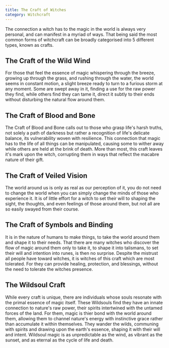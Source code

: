 ```yaml
---
title: The Craft of Witches
category: Witchcraft
---
```


The connection a witch has to the magic in the world is always very personal, and can manifest in a myriad of ways. That being said the most common forms of witchcraft can be broadly categorised into 5 different types, known as crafts.

## The Craft of the Wild Wind

For those that feel the essence of magic whispering through the breeze, growing up through the grass, and rushing through the water, the world seems in constant motion, a slight breeze ready to turn to a furious storm at any moment. Some are swept away in it, finding a use for the raw power they find, while others find they can tame it, direct it subtly to their ends without disturbing the natural flow around them.

## The Craft of Blood and Bone

The Craft of Blood and Bone calls out to those who grasp life's harsh truths, not solely a path of darkness but rather a recognition of life's delicate balance, its vulnerability woven with resilience. This connection that magic has to the life of all things can be manipulated, causing some to wither away while others are held at the brink of death. More than most, this craft leaves it's mark upon the witch, corrupting them in ways that reflect the macabre nature of their gift.

## The Craft of Veiled Vision

The world around us is only as real as our perception of it, you do not need to change the world when you can simply change the minds of those who experience it. It is of little effort for a witch to set their will to shaping the sight, the thoughts, and even feelings of those around them, but not all are so easily swayed from their course.

## The Craft of Symbols and Binding

It is in the nature of humans to make things, to take the world around them and shape it to their needs. That there are many witches who discover the flow of magic around them only to take it, to shape it into talismans, to set their will and intention into runes, is then no surprise. Despite the mistrust all people have toward witches, it is witches of this craft which are most tolerated. For they can provide healing, protection, and blessings, without the need to tolerate the witches presence.

## The Wildsoul Craft

While every craft is unique, there are individuals whose souls resonate with the primal essence of magic itself. These Wildsouls find they have an innate connection to nature's raw power, their spirits intertwined with the untamed forces of the land. For them, magic is thier bond with the world around them, allowing them to channel nature's energy with instinctive grace rather than accumulate it within themselves. They wander the wilds, communing with spirits and drawing upon the earth's essence, shaping it with their will and intent. Wildsoul magic is as unpredictable as the wind, as vibrant as the sunset, and as eternal as the cycle of life and death.